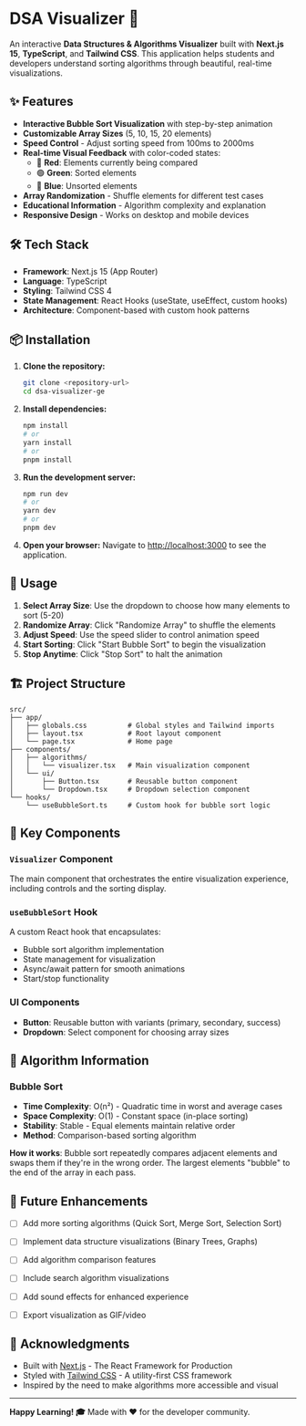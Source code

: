 # DSA Visualizer 🚀

An interactive **Data Structures & Algorithms Visualizer** built with **Next.js 15**, **TypeScript**, and **Tailwind CSS**. This application helps students and developers understand sorting algorithms through beautiful, real-time visualizations.

## ✨ Features

- **Interactive Bubble Sort Visualization** with step-by-step animation
- **Customizable Array Sizes** (5, 10, 15, 20 elements)
- **Speed Control** - Adjust sorting speed from 100ms to 2000ms
- **Real-time Visual Feedback** with color-coded states:
  - 🔴 **Red**: Elements currently being compared
  - 🟢 **Green**: Sorted elements
  - 🔵 **Blue**: Unsorted elements
- **Array Randomization** - Shuffle elements for different test cases
- **Educational Information** - Algorithm complexity and explanation
- **Responsive Design** - Works on desktop and mobile devices

## 🛠️ Tech Stack

- **Framework**: Next.js 15 (App Router)
- **Language**: TypeScript
- **Styling**: Tailwind CSS 4
- **State Management**: React Hooks (useState, useEffect, custom hooks)
- **Architecture**: Component-based with custom hook patterns

## 📦 Installation

1. **Clone the repository:**
   ```bash
   git clone <repository-url>
   cd dsa-visualizer-ge
   ```

2. **Install dependencies:**
   ```bash
   npm install
   # or
   yarn install
   # or
   pnpm install
   ```

3. **Run the development server:**
   ```bash
   npm run dev
   # or
   yarn dev
   # or
   pnpm dev
   ```

4. **Open your browser:**
   Navigate to [http://localhost:3000](http://localhost:3000) to see the application.

## 🎯 Usage

1. **Select Array Size**: Use the dropdown to choose how many elements to sort (5-20)
2. **Randomize Array**: Click "Randomize Array" to shuffle the elements
3. **Adjust Speed**: Use the speed slider to control animation speed
4. **Start Sorting**: Click "Start Bubble Sort" to begin the visualization
5. **Stop Anytime**: Click "Stop Sort" to halt the animation

## 🏗️ Project Structure

```
src/
├── app/
│   ├── globals.css          # Global styles and Tailwind imports
│   ├── layout.tsx           # Root layout component
│   └── page.tsx             # Home page
├── components/
│   ├── algorithms/
│   │   └── visualizer.tsx   # Main visualization component
│   └── ui/
│       ├── Button.tsx       # Reusable button component
│       └── Dropdown.tsx     # Dropdown selection component
└── hooks/
    └── useBubbleSort.ts     # Custom hook for bubble sort logic
```

## 🔧 Key Components

### `Visualizer` Component
The main component that orchestrates the entire visualization experience, including controls and the sorting display.

### `useBubbleSort` Hook
A custom React hook that encapsulates:
- Bubble sort algorithm implementation
- State management for visualization
- Async/await pattern for smooth animations
- Start/stop functionality

### UI Components
- **Button**: Reusable button with variants (primary, secondary, success)
- **Dropdown**: Select component for choosing array sizes

## 🎨 Algorithm Information

### Bubble Sort
- **Time Complexity**: O(n²) - Quadratic time in worst and average cases
- **Space Complexity**: O(1) - Constant space (in-place sorting)
- **Stability**: Stable - Equal elements maintain relative order
- **Method**: Comparison-based sorting algorithm

**How it works**: Bubble sort repeatedly compares adjacent elements and swaps them if they're in the wrong order. The largest elements "bubble" to the end of the array in each pass.

## 🚀 Future Enhancements

- [ ] Add more sorting algorithms (Quick Sort, Merge Sort, Selection Sort)
- [ ] Implement data structure visualizations (Binary Trees, Graphs)
- [ ] Add algorithm comparison features
- [ ] Include search algorithm visualizations
- [ ] Add sound effects for enhanced experience
- [ ] Export visualization as GIF/video


## 🙏 Acknowledgments

- Built with [Next.js](https://nextjs.org/) - The React Framework for Production
- Styled with [Tailwind CSS](https://tailwindcss.com/) - A utility-first CSS framework
- Inspired by the need to make algorithms more accessible and visual

---

**Happy Learning! 🎓** Made with ❤️ for the developer community.
